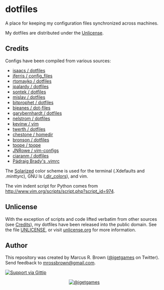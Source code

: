# dotfiles

A place for keeping my configuration files synchronized across machines.

My dotfiles are distributed under the [Unlicense](#unlicense).

## Credits

Configs have been compiled from various sources:

* [isaacs / dotfiles](https://github.com/isaacs/dotfiles "bash")
* [jferris / config_files](https://github.com/jferris/config_files "install.sh")
* [rtomayko / dotfiles](https://github.com/rtomayko/dotfiles "everything")
* [jpalardy / dotfiles](https://github.com/jpalardy/dotfiles "bash, bin/, vim")
* [sontek / dotfiles](https://github.com/sontek/dotfiles "bash, vim")
* [mislav / dotfiles](https://github.com/mislav/dotfiles "bash")
* [bitprophet / dotfiles](https://github.com/bitprophet/dotfiles "bash, vim")
* [bjeanes / dot-files](https://github.com/bjeanes/dot-files "bash, vim")
* [garybernhardt / dotfiles](https://github.com/garybernhardt/dotfiles "vim")
* [nelstrom / dotfiles](https://github.com/nelstrom/dotfiles "vim")
* [kevinw / vim](https://github.com/kevinw/vim "vim")
* [twerth / dotfiles](https://github.com/twerth/dotfiles "bash, vim")
* [chestone / homedir](https://github.com/chestone/homedir "vim")
* [bronson / dotfiles](https://github.com/bronson/dotfiles "bash, vim")
* [tpope / tpope](https://github.com/tpope/tpope "vim")
* [JNRowe / vim-configs](https://github.com/JNRowe/vim-configs "vim")
* [ciaranm / dotfiles](https://github.com/ciaranm/dotfiles "vim")
* [Pádraig Brady's .vimrc](http://www.pixelbeat.org/settings/.vimrc "vim")

The [Solarized](https://github.com/altercation/solarized) color scheme is used
for the terminal (.Xdefaults and .minttyrc), GNU ls
([.dir_colors](https://github.com/seebi/dircolors-solarized)), and vim.

The vim indent script for Python comes from http://www.vim.org/scripts/script.php?script_id=974.

## Unlicense

With the exception of scripts and code lifted verbatim from other sources (see
[Credits](#credits)), my dotfiles have been released into the public domain.
See the file [UNLICENSE](UNLICENSE), or visit
[unlicense.org](http://unlicense.org) for more information.

## Author

This repository was created by Marcus R. Brown
([@igetgames](https://twitter.com/#!/igetgames) on Twitter). Send feedback to
mrossbrown@gmail.com.

[![Support via Gittip](https://raw.github.com/igetgames/gittip-badge/master/dist/gittip.png)](https://www.gittip.com/igetgames/)

<p align="center">
  <a href="https://www.github.com/igetgames/">
    <img style="max-width:25%;" alt="@igetgames" src="https://identicons.github.com/igetgames.png" />
  </a>
</p>
